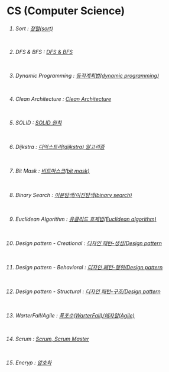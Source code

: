 # CS (Computer Science)

<h6>  
  
1. Sort : <a href="https://github.com/kimTH65/CS/blob/main/1%20-%20%EC%A0%95%EB%A0%AC.md">정렬(sort)</a> 
 
<br> 

2. DFS & BFS : <a href="https://github.com/kimTH65/CS/blob/main/2%20-%20DFS%20%26%20BFS.md">DFS & BFS</a> <br>

<br>

3. Dynamic Programming : <a href="https://github.com/kimTH65/CS/blob/main/3%20-%20%EB%8F%99%EC%A0%81%20%EA%B3%84%ED%9A%8D%EB%B2%95.md">동적계획법(dynamic programming) </a>

<br>

4. Clean Architecture : <a href="https://github.com/kimTH65/CS/blob/main/4%20-%20clean%20architecture.md">Clean Architecture</a>

<br>

5. SOLID : <a href="https://github.com/kimTH65/CS/blob/main/5%20-%20SOLID%20%EC%9B%90%EC%B9%99.md">SOLID 원칙</a> 

<br>

6. Dijkstra : <a href="https://github.com/kimTH65/CS/blob/main/6%20-%20%EB%8B%A4%EC%9D%B5%EC%8A%A4%ED%8A%B8%EB%9D%BC.md">다익스트라(dijkstra) 알고리즘</a> 

<br>

7. Bit Mask : <a href="https://github.com/kimTH65/CS/blob/main/7%20-%20%EB%B9%84%ED%8A%B8%EB%A7%88%EC%8A%A4%ED%81%AC.md">비트마스크(bit mask)</a> 

<br>

8. Binary Search : <a href="https://github.com/kimTH65/CS/blob/main/8%20-%20%EC%9D%B4%EB%B6%84%20%ED%83%90%EC%83%89.md">이분탐색/이진탐색(binary search)</a> 
 
<br>

9. Euclidean Algorithm : <a href="https://github.com/kimTH65/CS/blob/main/9%20-%20%EC%9C%A0%ED%81%B4%EB%A6%AC%EB%93%9C%20%ED%98%B8%EC%A0%9C%EB%B2%95.md">유클리드 호제법(Euclidean algorithm)</a> 

<br>
  
10. Design pattern - Creational : <a href="https://github.com/kimTH65/CS/blob/main/10%20-%20%EB%94%94%EC%9E%90%EC%9D%B8%20%ED%8C%A8%ED%84%B4(%EC%83%9D%EC%84%B1).md">디자인 패턴-생성/Design pattern</a>

<br>

11. Design pattern - Behavioral : <a href="https://github.com/kimTH65/CS/blob/main/11%20-%20%EB%94%94%EC%9E%90%EC%9D%B8%20%ED%8C%A8%ED%84%B4(%ED%96%89%EC%9C%84).md">디자인 패턴-행위/Design pattern</a>
  
<br>
  
12. Design pattern - Structural : <a href="https://github.com/kimTH65/CS/blob/main/12%20-%20%EB%94%94%EC%9E%90%EC%9D%B8%20%ED%8C%A8%ED%84%B4(%EA%B5%AC%EC%A1%B0).md">디자인 패턴-구조/Design pattern</a>

<br>

13. WarterFall/Agile : <a href="https://github.com/kimTH65/CS/blob/main/13%20-%20%ED%8F%AD%ED%8F%AC%EC%88%98(WarterFall)and%EC%95%A0%EC%9E%90%EC%9D%BC(Agile).md">폭포수(WarterFall)/애자일(Agile)</a> 

<br>

14. Scrum : <a href="https://github.com/kimTH65/CS/blob/main/14%20-%20ScrumAndScrumMaster.md">Scrum, Scrum Master</a>

<br>

15. Encryp : <a href="https://github.com/kimTH65/CS/blob/main/15%20-%20%EC%95%94%ED%98%B8%ED%99%94.md">암호화</a>

</h6> 
